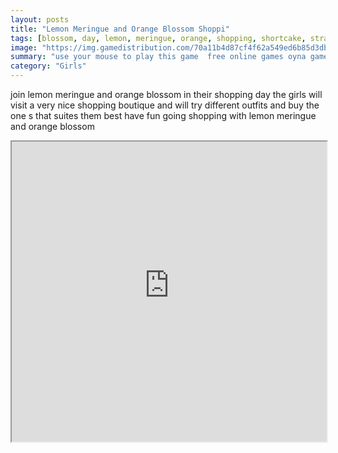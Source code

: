 ```yaml
---
layout: posts
title: "Lemon Meringue and Orange Blossom Shoppi"
tags: [blossom, day, lemon, meringue, orange, shopping, shortcake, strawberry, free, online, games, oyna, game, free, games, play, play, games]
image: "https://img.gamedistribution.com/70a11b4d87cf4f62a549ed6b85d3dbdb.jpg"
summary: "use your mouse to play this game  free online games oyna game free games play play games"
category: "Girls"
---
```


join lemon meringue and orange blossom in their shopping day the girls will visit a very nice shopping boutique and will try different outfits and buy the one s that suites them best have fun going shopping with lemon meringue and orange blossom

<iframe width="100%" height="480px;" src="https://flash.gamedistribution.com?game=70a11b4d87cf4f62a549ed6b85d3dbdb"></iframe>
